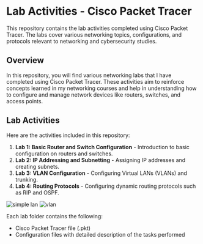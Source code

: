 # Lab Activities - Cisco Packet Tracer

This repository contains the lab activities completed using Cisco Packet Tracer. The labs cover various networking topics, configurations, and protocols relevant to networking and cybersecurity studies.

## Overview
In this repository, you will find various networking labs that I have completed using Cisco Packet Tracer. These activities aim to reinforce concepts learned in my networking courses and help in understanding how to configure and manage network devices like routers, switches, and access points.

## Lab Activities
Here are the activities included in this repository:
1. **Lab 1: Basic Router and Switch Configuration** - Introduction to basic configuration on routers and switches.
2. **Lab 2: IP Addressing and Subnetting** - Assigning IP addresses and creating subnets.
3. **Lab 3: VLAN Configuration** - Configuring Virtual LANs (VLANs) and trunking.
4. **Lab 4: Routing Protocols** - Configuring dynamic routing protocols such as RIP and OSPF.

![simple lan](https://github.com/user-attachments/assets/1ac110bf-6fcd-4d59-931c-c85e804e67df)
![vlan](https://github.com/user-attachments/assets/a5ce71be-d576-47cb-9213-38662a6bce45)



Each lab folder contains the following:
- Cisco Packet Tracer file (.pkt)
- Configuration files with detailed description of the tasks performed

